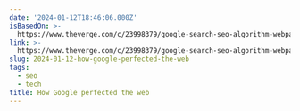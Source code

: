 ```yaml
---
date: '2024-01-12T18:46:06.000Z'
isBasedOn: >-
  https://www.theverge.com/c/23998379/google-search-seo-algorithm-webpage-optimization
link: >-
  https://www.theverge.com/c/23998379/google-search-seo-algorithm-webpage-optimization
slug: 2024-01-12-how-google-perfected-the-web
tags:
  - seo
  - tech
title: How Google perfected the web
---
```



